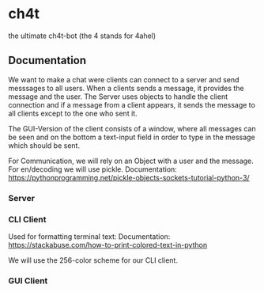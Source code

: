 # ch4t
the ultimate ch4t-bot (the 4 stands for 4ahel)

## Documentation
We want to make a chat were clients can connect to a server and send messsages to all users. When a clients sends a message, it provides the message and the user. The Server uses objects to handle the client connection and if a message from a client appears, it sends the message to all clients except to the one who sent it.

The GUI-Version of the client consists of a window, where all messages can be seen and on the bottom a text-input field in order to type in the message which should be sent.

For Communication, we will rely on an Object with a user and the message. For en/decoding we will use pickle. Documentation: 
https://pythonprogramming.net/pickle-objects-sockets-tutorial-python-3/


### Server

### CLI Client
Used for formatting terminal text:
Documentation: https://stackabuse.com/how-to-print-colored-text-in-python

We will use the 256-color scheme for our CLI client.

### GUI Client






